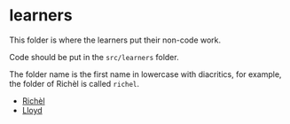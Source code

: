 # learners

This folder is where the learners put their non-code work.

Code should be put in the `src/learners` folder.

The folder name is the first name in lowercase with diacritics,
for example, the folder of Richèl is called `richel`.


* [Richèl](richel/README.md)
* [Lloyd](lloyd/README.md)
